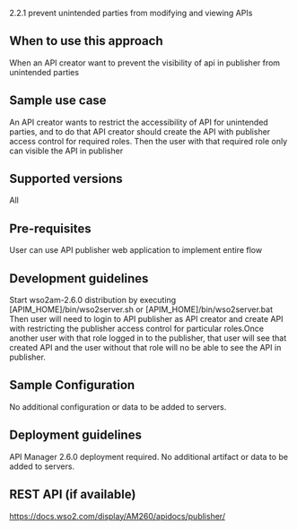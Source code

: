 2.2.1 prevent unintended parties from modifying and viewing APIs

 ## When to use this approach
When an API creator want to prevent the visibility of api in publisher from unintended parties

 ## Sample use case
An API creator wants to restrict the accessibility of API for unintended parties, and to do that API creator should create the API with publisher access control for required roles.
Then the user with that required role only can visible the API in publisher

 ## Supported versions
All

 ## Pre-requisites
User can use API publisher web application to implement entire flow

 ## Development guidelines
Start wso2am-2.6.0 distribution by executing [APIM_HOME]/bin/wso2server.sh or [APIM_HOME]/bin/wso2server.bat 
Then user will need to login to API publisher as API creator and create API with restricting the publisher access control for particular roles.Once another user with that role logged in to the publisher, that user will see that created API and the user without that role will no be able to see the API in publisher.

 ## Sample Configuration
No additional configuration or data to be added to servers.

 ## Deployment guidelines
API Manager 2.6.0 deployment required. No additional artifact or data to be added to servers.

 ## REST API (if available)
https://docs.wso2.com/display/AM260/apidocs/publisher/
